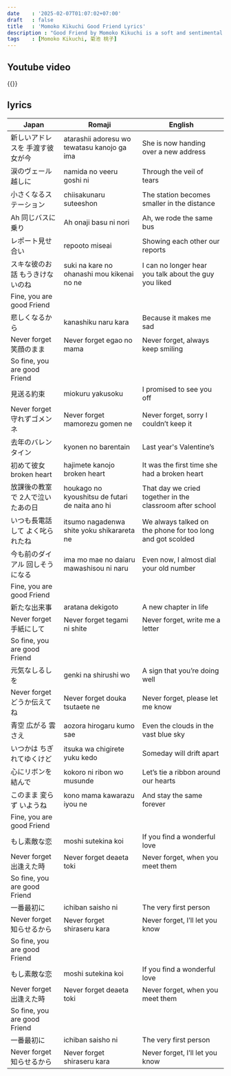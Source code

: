 ```yaml
---
date    : '2025-02-07T01:07:02+07:00'
draft   : false
title   : 'Momoko Kikuchi Good Friend Lyrics'
description : "Good Friend by Momoko Kikuchi is a soft and sentimental city Pop ballad that reflects themes of friendship, nostalgia, and unspoken emotions. With its gentle melody and warm synth-driven arrangement, the song evokes a bittersweet feeling of cherishing precious memories with someone special. Momoko Kikuchi’s delicate and soothing vocals perfectly capture the essence of youthful innocence and heartfelt connections, making Good Friend a timeless and comforting listen."
tags    : [Momoko Kikuchi, 菊池 桃子]
---
```


## Youtube video
{{<youtube ACAtDKSzLos>}}

## lyrics
|Japan|Romaji|English
|-|-|-
| 新しいアドレスを 手渡す彼女が今 | atarashii adoresu wo tewatasu kanojo ga ima | She is now handing over a new address
| 涙のヴェール越しに | namida no veeru goshi ni | Through the veil of tears
| 小さくなるステーション | chiisakunaru suteeshon | The station becomes smaller in the distance
| Ah 同じバスに乗り | Ah onaji basu ni nori | Ah, we rode the same bus
| レポート見せ合い | repooto miseai | Showing each other our reports
| スキな彼のお話 もうきけないのね | suki na kare no ohanashi mou kikenai no ne | I can no longer hear you talk about the guy you liked
| Fine, you are good Friend 
| 悲しくなるから | kanashiku naru kara | Because it makes me sad
| Never forget 笑顔のまま | Never forget egao no mama | Never forget, always keep smiling
| So fine, you are good Friend 
| 見送る約束 | miokuru yakusoku | I promised to see you off
| Never forget 守れずゴメンネ | Never forget mamorezu gomen ne | Never forget, sorry I couldn’t keep it
| 去年のバレンタイン | kyonen no barentain | Last year's Valentine’s
| 初めて彼女 broken heart | hajimete kanojo broken heart | It was the first time she had a broken heart
| 放課後の教室で 2人で泣いたあの日 | houkago no kyoushitsu de futari de naita ano hi | That day we cried together in the classroom after school
| いつも長電話して よく叱られたね | itsumo nagadenwa shite yoku shikarareta ne | We always talked on the phone for too long and got scolded
| 今も前のダイアル 回しそうになる | ima mo mae no daiaru mawashisou ni naru | Even now, I almost dial your old number
| Fine, you are good Friend 
| 新たな出来事 | aratana dekigoto | A new chapter in life
| Never forget 手紙にして | Never forget tegami ni shite | Never forget, write me a letter
| So fine, you are good Friend 
| 元気なしるしを | genki na shirushi wo | A sign that you’re doing well
| Never forget どうか伝えてね | Never forget douka tsutaete ne | Never forget, please let me know
| 青空 広がる 雲さえ | aozora hirogaru kumo sae | Even the clouds in the vast blue sky
| いつかは ちぎれてゆくけど | itsuka wa chigirete yuku kedo | Someday will drift apart
| 心にリボンを 結んで | kokoro ni ribon wo musunde | Let’s tie a ribbon around our hearts
| このまま 変らず いようね | kono mama kawarazu iyou ne | And stay the same forever
| Fine, you are good Friend 
| もし素敵な恋 | moshi sutekina koi | If you find a wonderful love
| Never forget 出逢えた時 | Never forget deaeta toki | Never forget, when you meet them
| So fine, you are good Friend 
| 一番最初に | ichiban saisho ni | The very first person
| Never forget 知らせるから | Never forget shiraseru kara | Never forget, I’ll let you know
| So fine, you are good Friend 
| もし素敵な恋 | moshi sutekina koi | If you find a wonderful love
| Never forget 出逢えた時 | Never forget deaeta toki | Never forget, when you meet them
| So fine, you are good Friend 
| 一番最初に | ichiban saisho ni | The very first person
| Never forget 知らせるから | Never forget shiraseru kara | Never forget, I’ll let you know